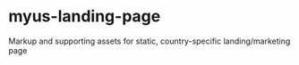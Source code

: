 myus-landing-page
=================

Markup and supporting assets for static, country-specific landing/marketing page

